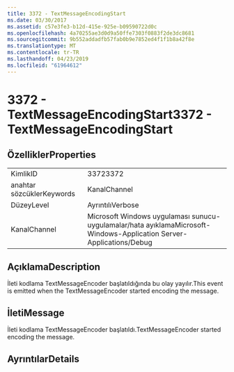 ```yaml
---
title: 3372 - TextMessageEncodingStart
ms.date: 03/30/2017
ms.assetid: c57e3fe3-b12d-415e-925e-b09590722d0c
ms.openlocfilehash: 4a70255ae3d0d9a50ffe7303f0883f2de3dc8681
ms.sourcegitcommit: 9b552addadfb57fab0b9e7852ed4f1f1b8a42f8e
ms.translationtype: MT
ms.contentlocale: tr-TR
ms.lasthandoff: 04/23/2019
ms.locfileid: "61964612"
---
```

# <a name="3372---textmessageencodingstart"></a><span data-ttu-id="ca2b8-102">3372 - TextMessageEncodingStart</span><span class="sxs-lookup"><span data-stu-id="ca2b8-102">3372 - TextMessageEncodingStart</span></span>
## <a name="properties"></a><span data-ttu-id="ca2b8-103">Özellikler</span><span class="sxs-lookup"><span data-stu-id="ca2b8-103">Properties</span></span>  
  
|||  
|-|-|  
|<span data-ttu-id="ca2b8-104">Kimlik</span><span class="sxs-lookup"><span data-stu-id="ca2b8-104">ID</span></span>|<span data-ttu-id="ca2b8-105">3372</span><span class="sxs-lookup"><span data-stu-id="ca2b8-105">3372</span></span>|  
|<span data-ttu-id="ca2b8-106">anahtar sözcükler</span><span class="sxs-lookup"><span data-stu-id="ca2b8-106">Keywords</span></span>|<span data-ttu-id="ca2b8-107">Kanal</span><span class="sxs-lookup"><span data-stu-id="ca2b8-107">Channel</span></span>|  
|<span data-ttu-id="ca2b8-108">Düzey</span><span class="sxs-lookup"><span data-stu-id="ca2b8-108">Level</span></span>|<span data-ttu-id="ca2b8-109">Ayrıntılı</span><span class="sxs-lookup"><span data-stu-id="ca2b8-109">Verbose</span></span>|  
|<span data-ttu-id="ca2b8-110">Kanal</span><span class="sxs-lookup"><span data-stu-id="ca2b8-110">Channel</span></span>|<span data-ttu-id="ca2b8-111">Microsoft Windows uygulaması sunucu-uygulamalar/hata ayıklama</span><span class="sxs-lookup"><span data-stu-id="ca2b8-111">Microsoft-Windows-Application Server-Applications/Debug</span></span>|  
  
## <a name="description"></a><span data-ttu-id="ca2b8-112">Açıklama</span><span class="sxs-lookup"><span data-stu-id="ca2b8-112">Description</span></span>  
 <span data-ttu-id="ca2b8-113">İleti kodlama TextMessageEncoder başlatıldığında bu olay yayılır.</span><span class="sxs-lookup"><span data-stu-id="ca2b8-113">This event is emitted when the TextMessageEncoder started encoding the message.</span></span>  
  
## <a name="message"></a><span data-ttu-id="ca2b8-114">İleti</span><span class="sxs-lookup"><span data-stu-id="ca2b8-114">Message</span></span>  
 <span data-ttu-id="ca2b8-115">İleti kodlama TextMessageEncoder başlatıldı.</span><span class="sxs-lookup"><span data-stu-id="ca2b8-115">TextMessageEncoder started encoding the message.</span></span>  
  
## <a name="details"></a><span data-ttu-id="ca2b8-116">Ayrıntılar</span><span class="sxs-lookup"><span data-stu-id="ca2b8-116">Details</span></span>
